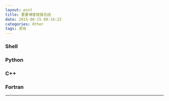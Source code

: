 ```yaml
---
layout: post
title: 重要博客链接总结
date: 2015-06-15 00:16:22
categories: Other
tags: 其他
---
```


### Shell

### Python

### C++

### Fortran

---
